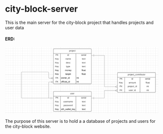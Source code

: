 # city-block-server
This is the main server for the city-block project that handles projects and user data

#### ERD:

![Image](public/images/new-erd.png)

The purpose of this server is to hold a a database of projects and users for the city-block website.
